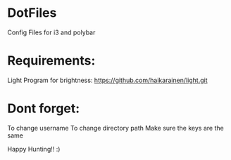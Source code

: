 # DotFiles

Config Files for i3 and polybar

# Requirements:
  Light Program for brightness: https://github.com/haikarainen/light.git

# Dont forget:
  To change username
  To change directory path
  Make sure the keys are the same

Happy Hunting!! :)

